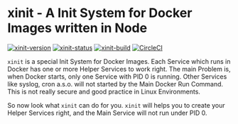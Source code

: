# xinit - A Init System for Docker Images written in Node

[![xinit-version](https://img.shields.io/badge/Version-0.1.0-brightgreen.svg?style=flat)](https://www.npmjs.com/package/xinit/v/0.1.0)
[![xinit-status](https://img.shields.io/badge/Status-development%201-brightgreen.svg?style=flat)](https://github.com/x-company/xinit#status)
[![xinit-build](https://img.shields.io/badge/Builds-31-brightgreen.svg?style=flat)](https://github.com/x-company/xinit#status)
[![CircleCI](https://circleci.com/gh/x-company/xinit.svg?style=svg)](https://circleci.com/gh/x-company/xinit)

`xinit` is a special Init System for Docker Images. Each Service which runs in Docker has one or more Helper Services to work right. The main Problem is, when Docker starts, only one Service with PID 0 is running. Other Services like syslog, cron a.s.o. will not started by the Main Docker Run Command. This is not really secure and good practice in Linux Environments.

So now look what `xinit` can do for you. `xinit` will helps you to create your Helper Services right, and the Main Service will not run under PID 0.
